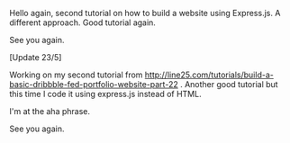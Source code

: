 Hello again, second tutorial on how to build a website using Express.js. A different approach. Good tutorial again. 

See you again. 

[Update 23/5]

Working on my second tutorial from http://line25.com/tutorials/build-a-basic-dribbble-fed-portfolio-website-part-22 . Another good tutorial but this time I code it using express.js instead of HTML. 

I'm at the aha phrase. 

See you again.


